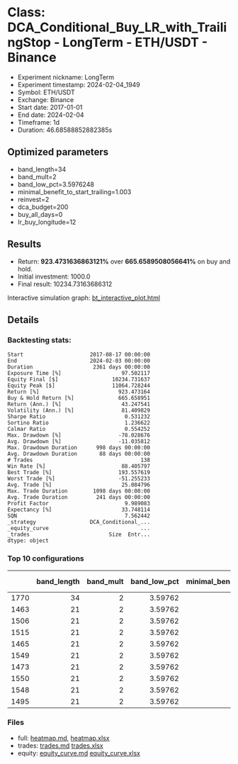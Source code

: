 # Class: DCA_Conditional_Buy_LR_with_TrailingStop - LongTerm - ETH/USDT - Binance

- Experiment nickname: LongTerm 
- Experiment timestamp: 2024-02-04_1949 
- Symbol: ETH/USDT
- Exchange: Binance
- Start date: 2017-01-01
- End date: 2024-02-04
- Timeframe: 1d
- Duration: 46.68588852882385s

## Optimized parameters

- band_length=34
- band_mult=2
- band_low_pct=3.5976248
- minimal_benefit_to_start_trailing=1.003
- reinvest=2
- dca_budget=200
- buy_all_days=0
- lr_buy_longitude=12

## Results

- Return: **923.4731636863121%** over **665.6589508056641%** on buy and hold.
- Initial investment: 1000.0
- Final result: 10234.73163686312

Interactive simulation graph: [bt_interactive_plot.html](bt_interactive_plot.html)

## Details 
### Backtesting stats:

```
Start                     2017-08-17 00:00:00
End                       2024-02-03 00:00:00
Duration                   2361 days 00:00:00
Exposure Time [%]                   97.502117
Equity Final [$]                 10234.731637
Equity Peak [$]                  11064.728244
Return [%]                         923.473164
Buy & Hold Return [%]              665.658951
Return (Ann.) [%]                   43.247541
Volatility (Ann.) [%]               81.409829
Sharpe Ratio                         0.531232
Sortino Ratio                        1.236622
Calmar Ratio                         0.554252
Max. Drawdown [%]                  -78.028676
Avg. Drawdown [%]                  -11.035812
Max. Drawdown Duration      998 days 00:00:00
Avg. Drawdown Duration       88 days 00:00:00
# Trades                                  138
Win Rate [%]                        88.405797
Best Trade [%]                     193.557619
Worst Trade [%]                    -51.255233
Avg. Trade [%]                      25.084796
Max. Trade Duration        1098 days 00:00:00
Avg. Trade Duration         241 days 00:00:00
Profit Factor                        9.989083
Expectancy [%]                      33.748114
SQN                                  7.562442
_strategy                 DCA_Conditional_...
_equity_curve                             ...
_trades                         Size  Entr...
dtype: object
```

### Top 10 configurations

|      |   band_length |   band_mult |   band_low_pct |   minimal_benefit_to_start_trailing |   reinvest |   dca_budget |   buy_all_days |   lr_buy_longitude |   Return [%] |
|-----:|--------------:|------------:|---------------:|------------------------------------:|-----------:|-------------:|---------------:|-------------------:|-------------:|
| 1770 |            34 |           2 |        3.59762 |                               1.003 |          2 |          200 |              0 |                 12 |      923.473 |
| 1463 |            21 |           2 |        3.59762 |                               1.003 |          2 |           50 |              1 |                  2 |      915.873 |
| 1506 |            21 |           2 |        3.59762 |                               1.003 |          2 |          200 |              0 |                 12 |      913.368 |
| 1515 |            21 |           2 |        3.59762 |                               1.003 |          2 |          200 |              1 |                 10 |      875.375 |
| 1465 |            21 |           2 |        3.59762 |                               1.003 |          2 |           50 |              1 |                  4 |      875.113 |
| 1549 |            21 |           2 |        3.59762 |                               1.003 |          2 |          500 |              0 |                 11 |      862.357 |
| 1473 |            21 |           2 |        3.59762 |                               1.003 |          2 |           50 |              1 |                 12 |      853.218 |
| 1550 |            21 |           2 |        3.59762 |                               1.003 |          2 |          500 |              0 |                 12 |      851.35  |
| 1548 |            21 |           2 |        3.59762 |                               1.003 |          2 |          500 |              0 |                 10 |      849.141 |
| 1495 |            21 |           2 |        3.59762 |                               1.003 |          2 |          100 |              1 |                 12 |      842.87  |

### Files

- full: [heatmap.md](heatmap_df.md), [heatmap.xlsx](heatmap_df.xlsx) 
- trades: [trades.md](trades.md) [trades.xlsx](trades.xlsx)
- equity: [equity_curve.md](equity_curve.md) [equity_curve.xlsx](equity_curve.xlsx)

